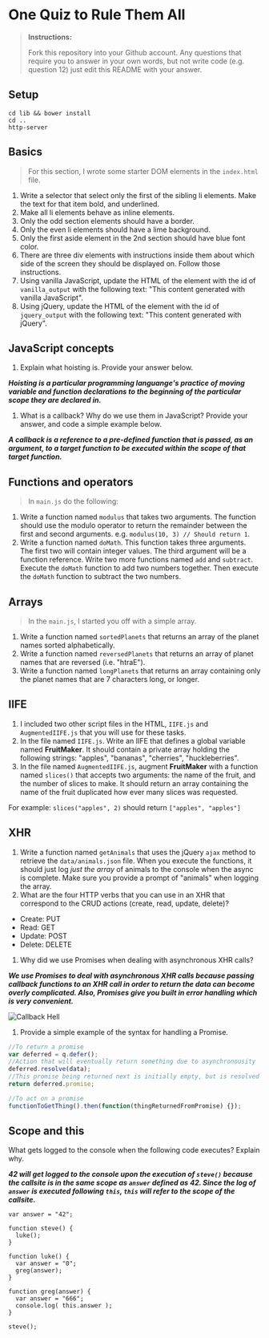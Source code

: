 # One Quiz to Rule Them All

> **Instructions:**
>
> Fork this repository into your Github account. Any questions that require you to answer in your own words, but not write code (e.g. question 12) just edit this README with your answer.

## Setup

```
cd lib && bower install
cd ..
http-server
```

## Basics

> For this section, I wrote some starter DOM elements in the `index.html` file.

1. Write a selector that select only the first of the sibling li elements. Make the text for that item bold, and underlined.
2. Make all li elements behave as inline elements.
3. Only the odd section elements should have a border.
4. Only the even li elements should have a lime background.
5. Only the first aside element in the 2nd section should have blue font color.
6. There are three div elements with instructions inside them about which side of the screen they should be displayed on. Follow those instructions.
7. Using vanilla JavaScript, update the HTML of the element with the id of `vanilla_output` with the following text: "This content generated with vanilla JavaScript".
8. Using jQuery, update the HTML of the element with the id of `jquery_output` with the following text: "This content generated with jQuery".

## JavaScript concepts
1. Explain what hoisting is. Provide your answer below.

  **_Hoisting is a particular programming languange's practice of moving variable and function declarations to the beginning of the particular scope they are declared in._**

1. What is a callback? Why do we use them in JavaScript? Provide your answer, and code a simple example below.

  **_A callback is a reference to a pre-defined function that is passed, as an argument, to a target function to be executed within the scope of that target function._**

## Functions and operators

> In `main.js` do the following:

1. Write a function named `modulus` that takes two arguments. The function should use the modulo operator to return the remainder between the first and second arguments.  e.g. `modulus(10, 3) // Should return 1`.
1. Write a function named `doMath`. This function takes three arguments.  The first two will contain integer values. The third argument will be a function reference. Write two more functions named `add` and `subtract`. Execute the `doMath` function to add two numbers together. Then execute the `doMath` function to subtract the two numbers.

## Arrays

> In the `main.js`, I started you off with a simple array.

1. Write a function named `sortedPlanets` that returns an array of the planet names sorted alphabetically.
1. Write a function named `reversedPlanets` that returns an array of planet names that are reversed (i.e. "htraE").
1. Write a function named `longPlanets` that returns an array containing only the planet names that are 7 characters long, or longer.

## IIFE

1. I included two other script files in the HTML, `IIFE.js` and `AugmentedIIFE.js` that you will use for these tasks.
1. In the file named `IIFE.js`. Write an IIFE that defines a global variable named **FruitMaker**. It should contain a private array holding the following strings: "apples", "bananas", "cherries", "huckleberries".
1. In the file named `AugmentedIIFE.js`, augment **FruitMaker** with a function named `slices()` that accepts two arguments: the name of the fruit, and the number of slices to make. It should return an array containing the name of the fruit duplicated how ever many slices was requested.

  For example: `slices("apples", 2)` should return `["apples", "apples"]`

## XHR

1. Write a function named `getAnimals` that uses the jQuery `ajax` method to retrieve the `data/animals.json` file. When you execute the functions, it should just log *just the array* of animals to the console when the async is complete. Make sure you provide a prompt of "animals" when logging the array.
1. What are the four HTTP verbs that you can use in an XHR that correspond to the CRUD actions (create, read, update, delete)?
  - Create: PUT
  - Read: GET
  - Update: POST
  - Delete: DELETE

1. Why did we use Promises when dealing with asynchronous XHR calls?

  **_We use Promises to deal with asynchronous XHR calls because passing callback functions to an XHR call in order to return the data can become overly complicated. Also, Promises give you built in error handling which is very convenient._**

  ![Callback Hell](http://i.imgur.com/DEg3cPZ.png)

1. Provide a simple example of the syntax for handling a Promise.
  ```js
  //To return a promise
  var deferred = q.defer();
  //Action that will eventually return something due to asynchronousity
  deferred.resolve(data);
  //This promise being returned next is initially empty, but is resolved (fulfilled) once the asynchronous action is complete.
  return deferred.promise;

  //To act on a promise
  functionToGetThing().then(function(thingReturnedFromPromise) {});
  ```

## Scope and this

What gets logged to the console when the following code executes? Explain why.

**_42 will get logged to the console upon the execution of `steve()` because the callsite is in the same scope as `answer` defined as 42. Since the log of `answer` is executed following `this`, `this` will refer to the scope of the callsite._**

```
var answer = "42";

function steve() {
  luke();
}

function luke() {
  var answer = "0";
  greg(answer);
}

function greg(answer) {
  var answer = "666";
  console.log( this.answer );
}

steve();
```

